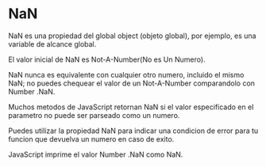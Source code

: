 # NaN

NaN es una propiedad del global object (objeto global), por ejemplo, es una variable de alcance global.

El valor inicial de NaN es Not-A-Number(No es Un Numero).

NaN nunca es equivalente con cualquier otro numero, incluido el mismo NaN; no puedes chequear el valor de un Not-A-Number comparandolo con Number .NaN.

Muchos metodos de JavaScript retornan NaN si el valor especificado en el parametro no puede ser parseado como un numero.

Puedes utilizar la propiedad NaN para indicar una condicion de error para tu funcion que devuelva un numero en caso de exito.

JavaScript imprime el valor Number .NaN como NaN.
